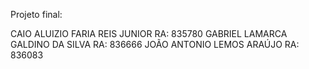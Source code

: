 Projeto final: 

CAIO ALUIZIO FARIA REIS JUNIOR   RA: 835780
GABRIEL LAMARCA GALDINO DA SILVA  RA: 836666
JOÃO ANTONIO LEMOS ARAÚJO   RA: 836083
